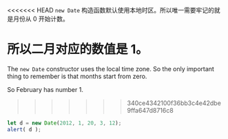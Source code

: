 <<<<<<< HEAD
`new Date` 构造函数默认使用本地时区。所以唯一需要牢记的就是月份从 0 开始计数。

所以二月对应的数值是 1。
=======
The `new Date` constructor uses the local time zone. So the only important thing to remember is that months start from zero.

So February has number 1.
>>>>>>> 340ce4342100f36bb3c4e42dbe9ffa647d8716c8

```js run
let d = new Date(2012, 1, 20, 3, 12);
alert( d );
```
